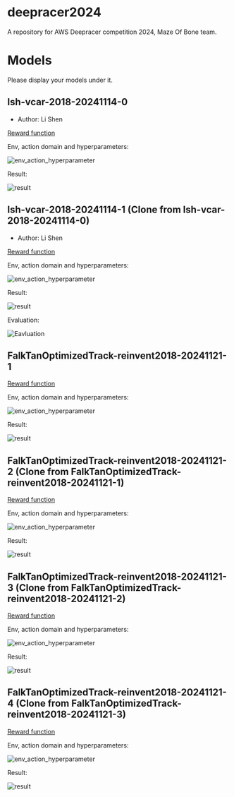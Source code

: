 # deepracer2024
A repository for AWS Deepracer competition 2024, Maze Of Bone team.

# Models

Please display your models under it.

## lsh-vcar-2018-20241114-0

* Author: Li Shen

[Reward function](./models/lsh-vcar-2018-20241114-0/reward_funciton.py)

Env, action domain and hyperparameters:

![env_action_hyperparameter](./models/lsh-vcar-2018-20241114-0/pics/env_actions_hyperparameters.png)

Result:

![result](./models/lsh-vcar-2018-20241114-0/pics/result%20chart.png)

## lsh-vcar-2018-20241114-1 (Clone from lsh-vcar-2018-20241114-0)

* Author: Li Shen

[Reward function](./models/lsh-vcar-2018-20241114-1/reward_funciton.py)

Env, action domain and hyperparameters:

![env_action_hyperparameter](./models/lsh-vcar-2018-20241114-1/pics/env_actions_hyperparameters.png)

Result:

![result](./models/lsh-vcar-2018-20241114-1/pics/result.png)

Evaluation:

![Eavluation](./models/lsh-vcar-2018-20241114-1/pics/evaluation.png)


## FalkTanOptimizedTrack-reinvent2018-20241121-1

[Reward function](./models/FalkTanOptimizedTrack-reinvent2018-20241121-1/reward_funciton.py)

Env, action domain and hyperparameters:

![env_action_hyperparameter](./models/FalkTanOptimizedTrack-reinvent2018-20241121-1/pics/env_actions_hyperparameters.png)

Result:

![result](./models/FalkTanOptimizedTrack-reinvent2018-20241121-1/pics/result%20chart.png)


## FalkTanOptimizedTrack-reinvent2018-20241121-2 (Clone from FalkTanOptimizedTrack-reinvent2018-20241121-1)

[Reward function](./models/FalkTanOptimizedTrack-reinvent2018-20241121-2/reward_funciton.py)


Env, action domain and hyperparameters:

![env_action_hyperparameter](./models/FalkTanOptimizedTrack-reinvent2018-20241121-2/pics/env_actions_hyperparameters.png)

Result:

![result](./models/FalkTanOptimizedTrack-reinvent2018-20241121-2/pics/result%20chart.png)


## FalkTanOptimizedTrack-reinvent2018-20241121-3 (Clone from FalkTanOptimizedTrack-reinvent2018-20241121-2)

[Reward function](./models/FalkTanOptimizedTrack-reinvent2018-20241121-3/reward_funciton.py)


Env, action domain and hyperparameters:

![env_action_hyperparameter](./models/FalkTanOptimizedTrack-reinvent2018-20241121-3/pics/env_actions_hyperparameters.png)

Result:

![result](./models/FalkTanOptimizedTrack-reinvent2018-20241121-3/pics/result%20chart.png)


## FalkTanOptimizedTrack-reinvent2018-20241121-4 (Clone from FalkTanOptimizedTrack-reinvent2018-20241121-3)

[Reward function](./models/FalkTanOptimizedTrack-reinvent2018-20241121-4/reward_funciton.py)


Env, action domain and hyperparameters:

![env_action_hyperparameter](./models/FalkTanOptimizedTrack-reinvent2018-20241121-4/pics/env_actions_hyperparameters.png)

Result:

![result](./models/FalkTanOptimizedTrack-reinvent2018-20241121-4/pics/result%20chart.png)